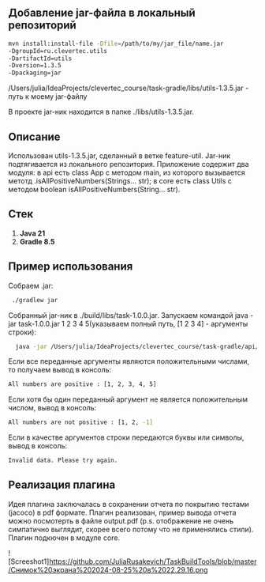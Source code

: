 ## Добавление jar-файла в локальный репозиторий

```bash
mvn install:install-file -Dfile=/path/to/my/jar_file/name.jar
-DgroupId=ru.clevertec.utils
-DartifactId=utils
-Dversion=1.3.5
-Dpackaging=jar
```

/Users/julia/IdeaProjects/clevertec_course/task-gradle/libs/utils-1.3.5.jar - путь к моему jar-файлу

В проекте jar-ник находится в папке ./libs/utils-1.3.5.jar.

## Описание

Использован utils-1.3.5.jar, сделанный в ветке feature-util. Jar-ник подтягивается из локального репозитория.
Приложение содержит два модуля:
в api есть class App с методом main, из которого вызывается метотд .isAllPositiveNumbers(Strings... str);
в core есть class Utils с методом boolean isAllPositiveNumbers(String… str).

## Стек

1. **Java 21**
2. **Gradle 8.5**

## Пример использования

Собраем .jar:

   ```bash
    ./gradlew jar
   ```

Собранный jar-ник в ./build/libs/task-1.0.0.jar. Запускаем командой java -jar task-1.0.0.jar 1 2 3 4 5(указываем полный
путь, [1 2 3 4] - аргументы строки):

   ```bash
     java -jar /Users/julia/IdeaProjects/clevertec_course/task-gradle/api/build/libs/task-1.0.0.jar 1 2 3 4 5
   ```

Если все переданные аргументы являются положительными числами, то получаем вывод в консоль:

   ```bash
All numbers are positive : [1, 2, 3, 4, 5]
   ```

Если хотя бы один переданный аргумент не является положительным числом, вывод в консоль:

   ```bash
All numbers are not positive : [1, 2, -1]
   ```

Если в качестве аргументов строки передаются буквы или символы, вывод в консоль:

   ```bash
Invalid data. Please try again.
   ```
## Реализация плагина

Идея плагина заключалась в сохранении отчета по покрытию тестами (jacoco) в pdf формате. Плагин реализован,  пример вывода отчета можно посмотерть в файле output.pdf (p.s. отображение не очень симпатично выглядит, скорее всего потому что не применялись стили). Плагин подкючен в модуле core.



![Screeshot1]https://github.com/JuliaRusakevich/TaskBuildTools/blob/master/Снимок%20экрана%202024-08-25%20в%2022.29.16.png
